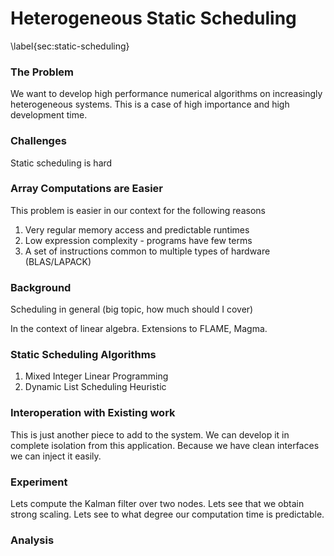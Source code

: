 
Heterogeneous Static Scheduling
===============================

\label{sec:static-scheduling}

### The Problem

We want to develop high performance numerical algorithms on increasingly heterogeneous systems.  This is a case of high importance and high development time.

### Challenges

Static scheduling is hard

### Array Computations are Easier

This problem is easier in our context for the following reasons

1.  Very regular memory access and predictable runtimes
2.  Low expression complexity - programs have few terms
3.  A set of instructions common to multiple types of hardware (BLAS/LAPACK)

### Background

Scheduling in general (big topic, how much should I cover)

In the context of linear algebra.  Extensions to FLAME, Magma.

### Static Scheduling Algorithms

1.  Mixed Integer Linear Programming
2.  Dynamic List Scheduling Heuristic

### Interoperation with Existing work

This is just another piece to add to the system.  We can develop it in complete isolation from this application.  Because we have clean interfaces we can inject it easily.

### Experiment

Lets compute the Kalman filter over two nodes.  Lets see that we obtain strong scaling.  Lets see to what degree our computation time is predictable.

### Analysis
